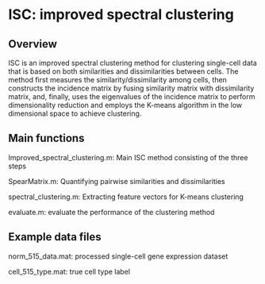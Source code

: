 # ISC: improved spectral clustering

## Overview

ISC is an improved spectral clustering method for clustering
single-cell data that is based on both similarities and dissimilarities between cells. The method first measures the similarity/dissimilarity among cells, then constructs the incidence matrix by fusing similarity matrix with dissimilarity matrix, and, finally, uses the eigenvalues of the incidence matrix to perform dimensionality reduction and employs the K-means algorithm in the low dimensional space to achieve clustering.

## Main functions

Improved_spectral_clustering.m: Main ISC method consisting of the three steps

SpearMatrix.m: Quantifying pairwise similarities and dissimilarities

spectral_clustering.m: Extracting feature vectors for K-means clustering

evaluate.m: evaluate the performance of the clustering method

## Example data files

norm_515_data.mat: processed single-cell gene expression dataset

cell_515_type.mat: true cell type label
